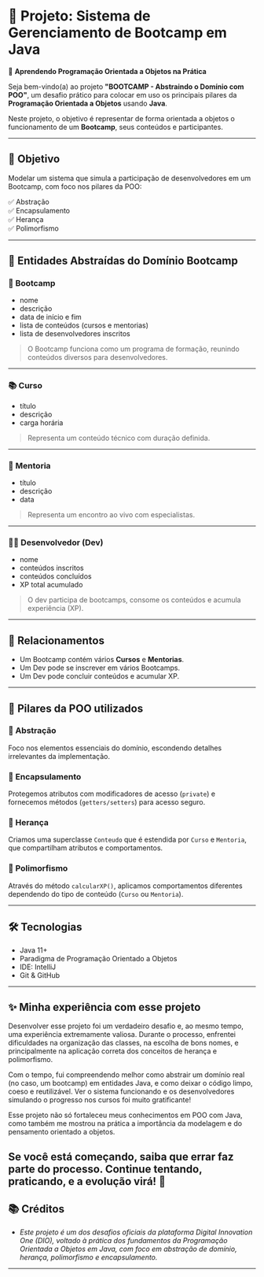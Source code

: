 # 🚀 Projeto: Sistema de Gerenciamento de Bootcamp em Java  
📘 **Aprendendo Programação Orientada a Objetos na Prática**

Seja bem-vindo(a) ao projeto **"BOOTCAMP - Abstraindo o Domínio com POO"**, um desafio prático para colocar em uso os principais pilares da **Programação Orientada a Objetos** usando **Java**.

Neste projeto, o objetivo é representar de forma orientada a objetos o funcionamento de um **Bootcamp**, seus conteúdos e participantes.

---

## 🎯 Objetivo

Modelar um sistema que simula a participação de desenvolvedores em um Bootcamp, com foco nos pilares da POO:

✅ Abstração  
✅ Encapsulamento  
✅ Herança  
✅ Polimorfismo  

---

## 🧱 Entidades Abstraídas do Domínio Bootcamp

### 🏁 Bootcamp
- nome
- descrição
- data de início e fim
- lista de conteúdos (cursos e mentorias)
- lista de desenvolvedores inscritos

> O Bootcamp funciona como um programa de formação, reunindo conteúdos diversos para desenvolvedores.

---

### 📚 Curso
- título
- descrição
- carga horária

> Representa um conteúdo técnico com duração definida.

---

### 💬 Mentoria
- título
- descrição
- data

> Representa um encontro ao vivo com especialistas.

---

### 👩‍💻 Desenvolvedor (Dev)
- nome
- conteúdos inscritos
- conteúdos concluídos
- XP total acumulado

> O dev participa de bootcamps, consome os conteúdos e acumula experiência (XP).

---

## 🔗 Relacionamentos

- Um Bootcamp contém vários **Cursos** e **Mentorias**.  
- Um Dev pode se inscrever em vários Bootcamps.  
- Um Dev pode concluir conteúdos e acumular XP.

---

## 🧠 Pilares da POO utilizados

### 🔸 Abstração
Foco nos elementos essenciais do domínio, escondendo detalhes irrelevantes da implementação.

### 🔸 Encapsulamento
Protegemos atributos com modificadores de acesso (`private`) e fornecemos métodos (`getters/setters`) para acesso seguro.

### 🔸 Herança
Criamos uma superclasse `Conteudo` que é estendida por `Curso` e `Mentoria`, que compartilham atributos e comportamentos.

### 🔸 Polimorfismo
Através do método `calcularXP()`, aplicamos comportamentos diferentes dependendo do tipo de conteúdo (`Curso` ou `Mentoria`).

---

## 🛠 Tecnologias

- Java 11+
- Paradigma de Programação Orientado a Objetos
- IDE: IntelliJ
- Git & GitHub
---

## ✨ Minha experiência com esse projeto

Desenvolver esse projeto foi um verdadeiro desafio e, ao mesmo tempo, uma experiência extremamente valiosa.
Durante o processo, enfrentei dificuldades na organização das classes, na escolha de bons nomes, e principalmente na aplicação correta dos conceitos de herança e polimorfismo.

Com o tempo, fui compreendendo melhor como abstrair um domínio real (no caso, um bootcamp) em entidades Java, e como deixar o código limpo, coeso e reutilizável. Ver o sistema funcionando e os desenvolvedores simulando o progresso nos cursos foi muito gratificante!

Esse projeto não só fortaleceu meus conhecimentos em POO com Java, como também me mostrou na prática a importância da modelagem e do pensamento orientado a objetos.

Se você está começando, saiba que errar faz parte do processo. Continue tentando, praticando, e a evolução virá! 🚀
---
## 📚 Créditos

-  _Este projeto é um dos desafios oficiais da plataforma Digital Innovation One (DIO), voltado à prática dos fundamentos da Programação Orientada a Objetos em Java, com foco em abstração de domínio, herança, polimorfismo e encapsulamento._
---
